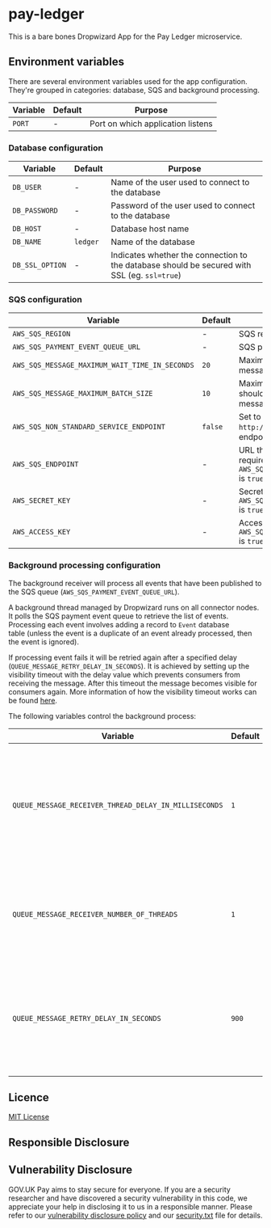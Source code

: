 # pay-ledger
This is a bare bones Dropwizard App for the Pay Ledger microservice.

## Environment variables

There are several environment variables used for the app configuration. They're grouped in categories: database, SQS
and background processing.

| Variable | Default | Purpose |
|----------|---------|---------|
| `PORT` | - | Port on which application listens |

### Database configuration

| Variable | Default | Purpose |
|----------|---------|---------|
| `DB_USER` | - | Name of the user used to connect to the database |
| `DB_PASSWORD` | - | Password of the user used to connect to the database |
| `DB_HOST` | - | Database host name |
| `DB_NAME` | `ledger` | Name of the database |
| `DB_SSL_OPTION`| - | Indicates whether the connection to the database should be secured with SSL (eg. `ssl=true`) |

### SQS configuration

| Variable | Default | Purpose |
|----------|---------|---------|
| `AWS_SQS_REGION` | - | SQS region |
| `AWS_SQS_PAYMENT_EVENT_QUEUE_URL` | - | SQS payment event queue URL |
| `AWS_SQS_MESSAGE_MAXIMUM_WAIT_TIME_IN_SECONDS` | `20` | Maximum wait time for long poll message requests to queue |
| `AWS_SQS_MESSAGE_MAXIMUM_BATCH_SIZE` | `10` | Maximum number of messages that should be received in an individual message batch |
| `AWS_SQS_NON_STANDARD_SERVICE_ENDPOINT` | `false` | Set to true to use a non standard (eg: `http://my-own-sqs-endpoint`) SQS endpoint |
| `AWS_SQS_ENDPOINT` | - | URL that is the entry point for SQS. Only required when `AWS_SQS_NON_STANDARD_SERVICE_ENDPOINT` is `true` |
| `AWS_SECRET_KEY` | - | Secret key. Only required when `AWS_SQS_NON_STANDARD_SERVICE_ENDPOINT` is `true`
| `AWS_ACCESS_KEY` | - | Access key. Only required when `AWS_SQS_NON_STANDARD_SERVICE_ENDPOINT` is `true` |

### Background processing configuration

The background receiver will process all events that have been published to the SQS
queue&nbsp;(`AWS_SQS_PAYMENT_EVENT_QUEUE_URL`).

A background thread managed by Dropwizard runs on all connector nodes. It polls the SQS payment event queue to retrieve
the list of events.
Processing each event involves adding a record to `Event` database table&nbsp;(unless the event is a duplicate of an event
already processed, then the event is ignored).

If processing event fails it will be retried again after a specified delay (`QUEUE_MESSAGE_RETRY_DELAY_IN_SECONDS`).
It is achieved by setting up the visibility timeout with the delay value which prevents consumers from receiving the message.
After this timeout the message becomes visible for consumers again.
More information of how the visibility timeout works can be found [here](https://docs.aws.amazon.com/AWSSimpleQueueService/latest/SQSDeveloperGuide/sqs-visibility-timeout.html).

The following variables control the background process:

| Variable | Default | Purpose |
|----------|---------|---------|
| `QUEUE_MESSAGE_RECEIVER_THREAD_DELAY_IN_MILLISECONDS` | `1` | Duration in seconds that the queue message receiver should wait between running threads|
| `QUEUE_MESSAGE_RECEIVER_NUMBER_OF_THREADS` | `1` | The number of polling threads started by the queue message scheduler |
| `QUEUE_MESSAGE_RETRY_DELAY_IN_SECONDS` | `900` | The duration in seconds that a message should be deferred before it should be retried |

## Licence

[MIT License](LICENSE)

## Responsible Disclosure

## Vulnerability Disclosure

GOV.UK Pay aims to stay secure for everyone. If you are a security researcher and have discovered a security vulnerability in this code, we appreciate your help in disclosing it to us in a responsible manner. Please refer to our [vulnerability disclosure policy](https://www.gov.uk/help/report-vulnerability) and our [security.txt](https://vdp.cabinetoffice.gov.uk/.well-known/security.txt) file for details.
